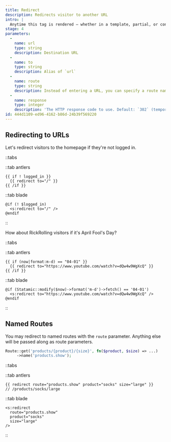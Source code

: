 ```yaml
---
title: Redirect
description: Redirects visitor to another URL
intro: |
  Anytime this tag is rendered — whether in a template, partial, or content, Statamic will redirect the visitor to the specified URL.
stage: 4
parameters:
  -
    name: url
    type: string
    description: Destination URL
  -
    name: to
    type: string
    description: Alias of `url`
  -
    name: route
    type: string
    description: Instead of entering a URL, you can specify a route name. Any other parameters will be passed along as route parameters.
  -
    name: response
    type: integer
    description: 'The HTTP response code to use. Default: `302` (temporary).'
id: 444d1109-ed96-4162-b86d-24b39f569220
---
```

## Redirecting to URLs

Let's redirect visitors to the homepage if they're not logged in.

::tabs

::tab antlers
```antlers
{{ if ! logged_in }}
  {{ redirect to="/" }}
{{ /if }}
```
::tab blade
```blade
@if (! $logged_in)
  <s:redirect to="/" />
@endif
```
::

How about RickRolling visitors if it's April Fool's Day?

::tabs

::tab antlers
```antlers
{{ if (now|format:m-d) == "04-01" }}
  {{ redirect to="https://www.youtube.com/watch?v=dQw4w9WgXcQ" }}
{{ /if }}
```
::tab blade
```blade
@if (Statamic::modify($now)->format('m-d')->fetch() == '04-01')
  <s:redirect to="https://www.youtube.com/watch?v=dQw4w9WgXcQ" />
@endif
```

::


## Named Routes

You may redirect to named routes with the `route` parameter. Anything else will be passed along as route parameters.

```php
Route::get('products/{product}/{size}', fn($product, $size) => ...)
     ->name('products.show');
```

::tabs

::tab antlers
```antlers
{{ redirect route="products.show" product="socks" size="large" }}
// /products/socks/large
```
::tab blade
```blade
<s:redirect
  route="products.show"
  product="socks"
  size="large"
/>
```
::
